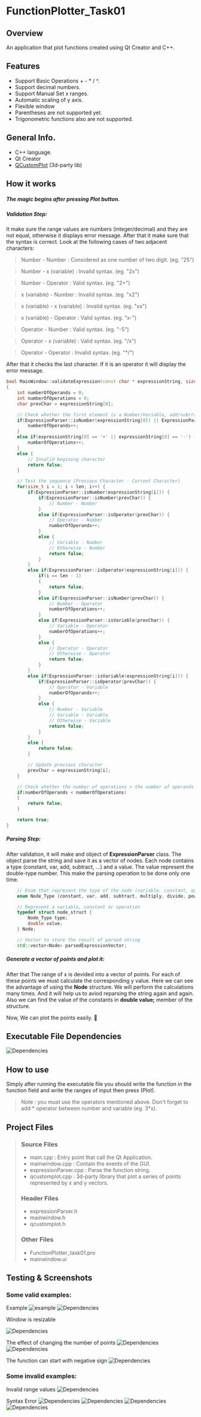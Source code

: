 # FunctionPlotter_Task01

## Overview
An application that plot functions created using Qt Creator and C++.

## Features
- Support Basic Operations + - * / ^.
- Support decimal numbers.
- Support Manual Set x ranges.
- Automatic scaling of y axis.
- Flexible window
- Parentheses are not supported yet.
- Trigonometric functions also are not supported.

## General Info.
- C++ language.
- Qt Creator
- [QCustomPlot] (3d-party lib)

## How it works
##### The magic begins after pressing Plot button. 
##### Validation Step:
It make sure the range values are numbers (integer/decimal) and they are not equal, otherwise it displays error message. After that it make sure that the syntax is correct. Look at the following cases of two adjacent characters:
> Number - Number : Considered as one number of two digit. (eg. "25")

> Number - x (variable) : Invalid syntax. (eg. "2x")

> Number - Operator : Valid syntax. (eg. "2+")

> x (variable) - Number : Invalid syntax. (eg. "x2")

> x (variable) - x (variable) : Invalid syntax. (eg. "xx")

> x (variable) - Operator : Valid syntax. (eg. "x-")

> Operator - Number : Valid syntax. (eg. "-5")

> Operator - x (variable) : Valid syntax. (eg. "/x")

> Operator - Operator : Invalid syntax. (eg. "*/")

After that it checks the last character. If it is an operator it will display the error message.
```cpp
bool MainWindow::validateExpression(const char * expressionString, size_t len)
{
    int numberOfOperands = 0;
    int numberOfOperations = 0;
    char prevChar = expressionString[0];

    // Check whether the first element is a Number/Variable, add/subrract operation or otherwise
    if(ExpressionParser::isNumber(expressionString[0]) || ExpressionParser::isVariable(expressionString[0])) {
        numberOfOperands++;
    }
    else if(expressionString[0] == '+' || expressionString[0] == '-') {
        numberOfOperations++;
    }
    else {
        // Invalid begining character
        return false;
    }

    // Test the sequence (Previous Character - Current Character)
    for(size_t i = 1; i < len; i++) {
        if(ExpressionParser::isNumber(expressionString[i])) {
            if(ExpressionParser::isNumber(prevChar)) {
                // Number - Number
            }
            else if(ExpressionParser::isOperator(prevChar)) {
                // Operator - Number
                numberOfOperands++;
            }
            else {
                // Variable - Number
                // Otherwise - Number
                return false;
            }
        }
        else if(ExpressionParser::isOperator(expressionString[i])) {
            if(i == len - 1)
            {
                return false;
            }
            else if(ExpressionParser::isNumber(prevChar)) {
                // Number - Operator
                numberOfOperations++;
            }
            else if(ExpressionParser::isVariable(prevChar)) {
                // Variable - Operator
                numberOfOperations++;
            }
            else {
                // Operator - Operator
                // Otherwise - Operator
                return false;
            }
        }
        else if(ExpressionParser::isVariable(expressionString[i])) {
            if(ExpressionParser::isOperator(prevChar)) {
                // Operator - Variable
                numberOfOperands++;
            }
            else {
                // Number - Variable
                // Variable - Variable
                // Otherwise - Variable
                return false;
            }
        }
        else {
            return false;
        }

        // Update previous character
        prevChar = expressionString[i];
    }

    // Check whether the number of operations > the number of operands
    if(numberOfOperands < numberOfOperations)
    {
        return false;
    }

    return true;
}
```
##### Parsing Step:
After validation, it will make and object of **ExpressionParser** class. The object parse the string and save it as a vector of nodes.  Each node contains a type (constant, var, add, subtract, ...) and a value. The value represent the double-type number. This make the parsing operation to be done only one time.

```cpp
    // Enum that represent the type of the node (variable, constant, operation)
    enum Node_Type {constant, var, add, subtract, multiply, divide, power};

    // Represent a variable, constant or operation
    typedef struct node_struct {
        Node_Type type;
        double value;
    } Node;

    // Vector to store the result of parsed string
    std::vector<Node> parsedExpressionVector;
```
##### Generate a vector of points and plot it:
After that The range of x is devided into a vector of points. For each of these points we must calculate the corresponding y value. Here we can see the advantage of using the **Node** structure. We will perform the calculations many times. And it will help us to aviod reparsing the string again and again. Also we can find the value of the constants in **double value;** member of the structure.

Now, We can plot the points easily. 🙂

## Executable File Dependencies
![Dependencies](images/shared_libs.png)


## How to use
Simply after running the executable file you should write the function in the function field and write the ranges of input then press (Plot).
> Note : you must use the operators mentioned above. Don't forget to add * operator between number and variable (eg. 3*x).

## Project Files
> ### Source Files
> - main.cpp : Entry point that call the Qt Application.
> - mainwindow.cpp : Contain the events of the GUI.
> - expressionParser.cpp : Parse the function string.
> - qcustomplot.cpp : 3d-party library that plot a series of points represented by x and y vectors.
> ### Header Files
> - expressionParser.h
> - mainwindow.h
> - qcustomplot.h
> ### Other Files
> - FunctionPlotter_task01.pro
> - mainwindow.ui

## Testing & Screenshots
### Some valid examples:
Example
![example](images/example1.png)
![Dependencies](images/autoNumberOfPoints.png)

Window is resizable

![Dependencies](images/smallSize.png)

The effect of changing the number of points
![Dependencies](images/smallNumberOfPoints.png) ![Dependencies](images/largeNumberOfPoints.png)

The function can start with negative sign
![Dependencies](images/startWithNegativeSign.png)

### Some invalid examples:
Invalid range values
![Dependencies](images/invalidRange.png)

Syntax Error
![Dependencies](images/syntaxError1.png) ![Dependencies](images/syntaxError2.png)
![Dependencies](images/syntaxError3.png) ![Dependencies](images/syntaxError4.png)



[QCustomPlot]: <https://www.qcustomplot.com>

